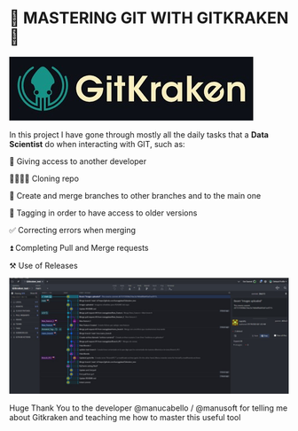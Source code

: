 # 🐙 MASTERING GIT WITH GITKRAKEN 🐙
![](images/header.jpg)

In this project I have gone through mostly all the daily tasks that a **Data Scientist** do when interacting with GIT, such as:

👮 Giving access to another developer

👨‍👨‍👦‍👦   Cloning repo

🌿 Create and merge branches to other branches and to the main one

🔖 Tagging in order to have access to older versions

✅ Correcting errors when merging

⏫ Completing Pull and Merge requests 

⚒ Use of Releases


![](images/git_pic.jpg)



Huge Thank You to the developer @manucabello / @manusoft for telling me about Gitkraken and teaching me how to master this useful tool
